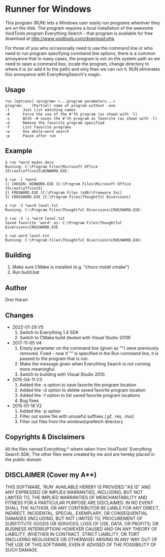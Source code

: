 Runner for Windows
==================

This program (RUN) lets a Windows user easily run programs wherever they are on the disk. The program requires a local installation of the awesome VoidTools program Everything Search - that program is available for free download at http://www.voidtools.com/download.php

For those of you who occasionally need to use the command line or who need to run program specifying command line options, there is a common annoyance that in many cases, the program is not on the system path so we need to open a command box, locate the program, change directory to where it is (or add it to the path) and only then we can run it. RUN eliminates this annoyance with EverythingSearch's magic.

Usage
-----
    run [options] <program> <...program parameters...>
    program:	(Partial) name of program without .exe
    -l		Just list matching names
    -#		Force the use of the #'th program (as shown with -l)
    -s		With -# saves the #'th program as favorite (as shown with -l)
    -d		Remove the favorite program specified
    -f		List favorite programs
    -w		Use whole-word search
    -p		Pause after run

Example
-------

    $ run *word mydoc.docx
    Running: C:\Program Files\Microsoft Office 15\root\office15\WINWORD.EXE:

    $ run -l *word
    1) CHOSEN: WINWORD.EXE [C:\Program Files\Microsoft Office 15\root\office15]
    2) FREEWORD.EXE [C:\Program Files (x86)\Freeware Inc]
    3) CROSSWORD.EXE [C:\Program Files\Thoughtful Diversions]

    $ run -3 *word level.txt
    Running: C:\Program Files\Thoughtful Diversions\CROSSWORD.EXE:

    $ run -3 -s *word level.txt
    Saved favorite 'word' as: C:\Program Files\Thoughtful Diversions\CROSSWORD.EXE
    
    $ run word level.txt
    Running: C:\Program Files\Thoughtful Diversions\CROSSWORD.EXE:

Building
--------
1. Make sure CMake is installed (e.g. "choco install cmake")
2. Run build.bat

	
Author
------
Dror Harari

Changes
-------
* 2022-01-29 V5
  1. Switch to Everything 1.4 SDK
  2. Switch to CMake build (tested with Visual Studio 2019)
* 2017-11-05 V4
  1. Empty parameter on the command line (given as "") were previously removed. 
     Fixed - now if "" is specified in the Run command line, it is passed to the
     program that is run.
  2. Make the message given when Everything Search is not running more meaningful.
  3. Switch to building with Visual Studio 2010.
* 2015-04-11 V3
  1. Added the -s option to save favorite the program location
  2. Added the -d option to delete saved favorite program location
  3. Added the -f option to list saved favorite program locations
  4. Bug fixes
* 2015-01-18	V2
  1. Added the -p option
  2. Filter out some file with unuseful suffixes (.pf, .res, .mui)
  3. Filter out files from the windows\prefetch directory


Copyrights & Disclaimers
------------------------
All the files named Everything.* where taken from VoidTools' Everything 
Search SDK, The other files were created by me and are hereby placed in 
the public domain

DISCLAIMER (Cover my A**)
-------------------------

THIS SOFTWARE, 'RUN' AVAILABLE HEREBY IS PROVIDED "AS IS" AND ANY EXPRESSED 
OR IMPLIEd WARRANTIES, INCLUDING, BUT NOT LIMITED TO, THE IMPLIED WARRANTIES 
OF MERCHANTABILITY AND FITNESS FOR A PARTICULAR PURPOSE ARE DISCLAIMED. IN 
NO EVENT SHALL THE AUTHOR, OR ANY CONTRIBUTOR BE LIABLE FOR ANY DIRECT, 
INDIRECT, INCIDENTAL, SPECIAL, EXEMPLARY, OR CONSEQUENTIAL DAMAGES (INCLUDING, 
BUT NOT LIMITED TO, PROCUREMENT OF SUBSTITUTE GOODS OR SERVICES; LOSS OF USE, 
DATA, OR PROFITS; OR BUSINESS INTERRUPTION) HOWEVER CAUSED AND ON ANY THEORY 
OF LIABILITY, WHETHER IN CONTRACT, STRICT LIABILITY, OR TORT (INCLUDING 
NEGLIGENCE OR OTHERWISE) ARISING IN ANY WAY OUT OF THE USE OF THIS SOFTWARE, 
EVEN IF ADVISED OF THE POSSIBILITY OF SUCH DAMAGE.
